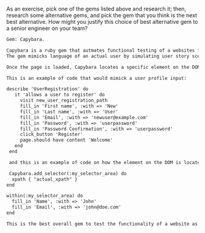 As an exercise, pick one of the gems listed above and research it;
then, research some alternative gems, and pick the gem that you think
is the next best alternative. How might you justify this choice of best
alternative gem to a senior engineer on your team?

```txt
Gem: Capybara.

Capybara is a ruby gem that autmates functional testing of a websites functionality.
The gem mimicks language of an actual user by simulating user story scenarios.

Once the page is loaded, Capybara locates a specific element on the DOM and executes a relevant action such as a link or button click.

This is an example of code that would mimick a user profile input:

describe 'UserRegistration' do
   it 'allows a user to register' do
     visit new_user_registration_path
     fill_in 'First name', :with => 'New'
     fill_in 'Last name', :with => 'User'
     fill_in 'Email', :with => 'newuser@example.com'
     fill_in 'Password', :with => 'userpassword'
     fill_in 'Password Confirmation', :with => 'userpassword'
     click_button 'Register'
     page.should have content 'Welcome'
   end
 end

 and this is an example of code on how the element on the DOM is located to perform such as action:

 Capybara.add_selector(:my_selector_area) do
  xpath { "actual_xpath" }
end

within(:my_selector_area) do
  fill_in 'Name', :with => 'John'
  fill_in 'Email', :with => 'john@doe.com'
end

This is the best overall gem to test the functionality of a website as it is recommended for its great speed. The one pitfall is that it lacks the ability to run javascript but it has a complementary Selenium gem to test the js.

```
